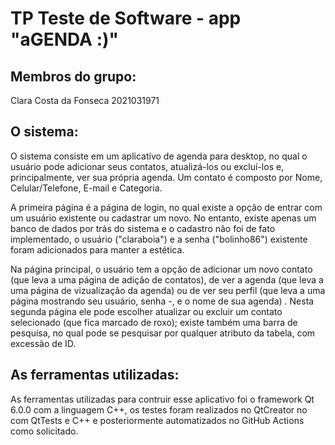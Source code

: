 # TP Teste de Software - app "aGENDA :)"

## Membros do grupo:
  Clara Costa da Fonseca
  2021031971
## O sistema:
  O sistema consiste em um aplicativo de agenda para desktop, no qual o usuário pode adicionar seus contatos, atualizá-los ou excluí-los e, principalmente, ver sua própria agenda. Um contato é composto por Nome, Celular/Telefone, E-mail e Categoria.
  
  A primeira página é a página de login, no qual existe a opção de entrar com um usuário existente ou cadastrar um novo. No entanto, existe apenas um banco de dados por trás do sistema e o cadastro não foi de fato implementado, o usuário ("claraboia") e a senha ("bolinho86") existente foram adicionados para manter a estética.
  
  Na página principal, o usuário tem a opção de adicionar um novo contato (que leva a uma página de adição de contatos), de ver a agenda (que leva a uma página de vizualização da agenda) ou de ver seu perfil (que leva a uma página mostrando seu usuário, senha -, e o nome de sua agenda) . Nesta segunda página ele pode escolher atualizar ou excluir um contato selecionado (que fica marcado de roxo); existe também uma barra de pesquisa, no qual pode se pesquisar por qualquer atributo da tabela, com excessão de ID. 
  
## As ferramentas utilizadas:
  As ferramentas utilizadas para contruir esse aplicativo foi o framework Qt 6.0.0 com a linguagem C++, os testes foram realizados no QtCreator no com QtTests e C++ e posteriormente automatizados no GitHub Actions como solicitado. 
